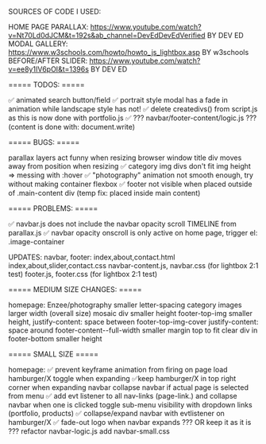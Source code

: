 SOURCES OF CODE I USED:

HOME PAGE PARALLAX: https://www.youtube.com/watch?v=Nt70Ld0dJCM&t=192s&ab_channel=DevEdDevEdVerified BY DEV ED
MODAL GALLERY: https://www.w3schools.com/howto/howto_js_lightbox.asp BY w3schools
BEFORE/AFTER SLIDER: https://www.youtube.com/watch?v=ee8y1IV6pOI&t=1396s BY DEV ED

===== TODOS: =====

✅ animated search button/field
✅ portrait style modal has a fade in animation while landscape style has not!
✅ delete createdivs() from script.js as this is now done with portfolio.js
✅ ??? navbar/footer-content/logic.js ??? (content is done with: document.write)

===== BUGS: =====

parallax layers act funny when resizing browser window
title div moves away from position when resizing
✅ category img divs don't fit img height => messing with :hover
✅ "photography" animation not smooth enough, try without making container flexbox
✅ footer not visible when placed outside of .main-content div (temp fix: placed inside main content)

===== PROBLEMS: =====

✅ navbar.js does not include the navbar opacity scroll TIMELINE from parallax.js
✅ navbar opacity onscroll is only active on home page, trigger el: .image-container

UPDATES:
navbar, footer:
index,about,contact.html
index,about,slider,contact.css
navbar-content.js, navbar.css (for lightbox 2:1 test)
footer.js, footer.css (for lightbox 2:1 test)

===== MEDIUM SIZE CHANGES: =====

homepage:
Enzee/photography smaller letter-spacing
category images larger width (overall size)
mosaic div smaller height
footer-top-img smaller height, justify-content: space between
footer-top-img-cover justify-content: space around
footer-content--full-width smaller margin top to fit clear div in
footer-bottom smaller height

===== SMALL SIZE =====

homepage:
✅ prevent keyframe animation from firing on page load
hamburger/X toggle when expanding
✅keep hamburger/X in top right corner when expanding navbar
collapse navbar if actual page is selected from menu
✅ add evt listener to all nav-links (page-link.) and collapse navbar when one is clicked
toggle sub-menu visibility with dropdown links (portfolio, products)
✅ collapse/expand navbar with evtlistener on hamburger/X
✅ fade-out logo when navbar expands ??? OR keep it as it is ???
refactor navbar-logic.js
add navbar-small.css
